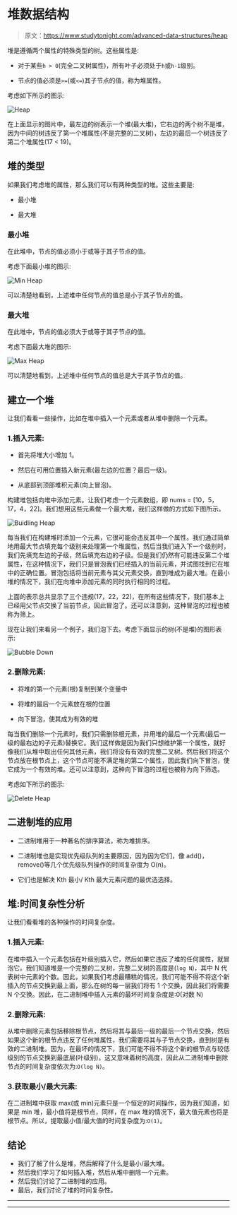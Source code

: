 # 堆数据结构

> 原文：<https://www.studytonight.com/advanced-data-structures/heap>

堆是遵循两个属性的特殊类型的树。这些属性是:

*   对于某些`h > 0`(完全二叉树属性)，所有叶子必须处于`h`或`h-1`级别。

*   节点的值必须是`>=`(或`<=`)其子节点的值，称为堆属性。

考虑如下所示的图示:

![Heap](img/d03fb0e532d087294f33c0a52b88749d.png)

在上面显示的图片中，最左边的树表示一个堆(最大堆)，它右边的两个树不是堆，因为中间的树违反了第一个堆属性(不是完整的二叉树)，左边的最后一个树违反了第二个堆属性(17 < 19)。

## 堆的类型

如果我们考虑堆的属性，那么我们可以有两种类型的堆。这些主要是:

*   最小堆

*   最大堆

### 最小堆

在此堆中，节点的值必须小于或等于其子节点的值。

考虑下面最小堆的图示:

![Min Heap](img/cb3a054f39dc683afa78d59b25467368.png)

可以清楚地看到，上述堆中任何节点的值总是小于其子节点的值。

### 最大堆

在此堆中，节点的值必须大于或等于其子节点的值。

考虑下面最大堆的图示:

![Max Heap](img/4be68cd0328c9715e1169f80b9f3c611.png)

可以清楚地看到，上述堆中任何节点的值总是大于其子节点的值。

## 建立一个堆

让我们看看一些操作，比如在堆中插入一个元素或者从堆中删除一个元素。

### 1.插入元素:

*   首先将堆大小增加 1。

*   然后在可用位置插入新元素(最左边的位置？最后一级)。

*   从底部到顶部堆积元素(向上冒泡)。

构建堆包括向堆中添加元素。让我们考虑一个元素数组，即 nums = [10，5，17，4，22]。我们想用这些元素做一个最大堆，我们这样做的方式如下图所示。

![Buidling Heap](img/e0222dff8e315177d6a1dc4c8d8889e7.png)

每当我们在构建堆时添加一个元素，它很可能会违反其中一个属性。我们通过简单地用最大节点填充每个级别来处理第一个堆属性，然后当我们进入下一个级别时，我们先填充左边的子级，然后填充右边的子级。但是我们仍然有可能违反第二个堆属性，在这种情况下，我们只是冒泡我们已经插入的当前元素，并试图找到它在堆中的正确位置。冒泡包括将当前元素与其父元素交换，直到堆成为最大堆。在最小堆的情况下，我们在向堆中添加元素的同时执行相同的过程。

上面的表示总共显示了三个违规(17，22，22)，在所有这些情况下，我们基本上已经用父节点交换了当前节点，因此冒泡了。还可以注意到，这种冒泡的过程也被称为筛上。

现在让我们来看另一个例子，我们泡下去。考虑下面显示的树(不是堆)的图形表示:

![Bubble Down](img/e2ab16a6a585d36380d4225bce25c52d.png)

### 2.删除元素:

*   将堆的第一个元素(根)复制到某个变量中

*   将堆的最后一个元素放在根的位置

*   向下冒泡，使其成为有效的堆

每当我们删除一个元素时，我们只需删除根元素，并用堆的最后一个元素(最后一级的最右边的子元素)替换它。我们这样做是因为我们只想维护第一个属性，就好像我们从堆中取出任何其他元素，我们将没有有效的完整二叉树。然后我们将这个节点放在根节点上，这个节点可能不满足堆的第二个属性，因此我们向下冒泡，使它成为一个有效的堆。还可以注意到，这种向下冒泡的过程也被称为向下筛选。

考虑如下所示的图示:

![Delete Heap](img/0ebbed7de7e261a0f25c60c293038469.png)

## 二进制堆的应用

*   二进制堆用于一种著名的排序算法，称为堆排序。

*   二进制堆也是实现优先级队列的主要原因，因为因为它们，像 add()，remove()等几个优先级队列操作的时间复杂度为 O(n)。

*   它们也是解决 Kth 最小/ Kth 最大元素问题的最优选选择。

## 堆:时间复杂性分析

让我们看看堆的各种操作的时间复杂度。

### 1.插入元素:

在堆中插入一个元素包括在叶级别插入它，然后如果它违反了堆的任何属性，就冒泡它。我们知道堆是一个完整的二叉树，完整二叉树的高度是(`log N`)，其中 N 代表树中元素的个数。因此，如果我们考虑最糟糕的情况，我们可能不得不将这个新插入的节点交换到最上面，那么在树的每一层我们将有 1 个交换，因此我们将需要 N 个交换。因此，在二进制堆中插入元素的最坏时间复杂度是:0(对数 N)

### 2.删除元素:

从堆中删除元素包括移除根节点，然后将其与最后一级的最后一个节点交换，然后如果这个新的根节点违反了任何堆属性，我们需要将其与子节点交换，直到树是有效的二进制堆。因为，在最坏的情况下，我们可能不得不将这个新的根节点与较低级别的节点交换到最底层(叶级别)，这又意味着树的高度，因此从二进制堆中删除节点的时间复杂度依次为:`O(log N)`。

### 3.获取最小/最大元素:

在二进制堆中获取 max(或 min)元素只是一个恒定的时间操作，因为我们知道，如果是 min 堆，最小值将是根节点，同样，在 max 堆的情况下，最大值元素也将是根节点。所以，提取最小值/最大值的时间复杂度为:`O(1)`。

## 结论

*   我们了解了什么是堆，然后解释了什么是最小/最大堆。
*   然后我们学习了如何插入堆，然后从堆中删除一个元素。
*   然后我们讨论了二进制堆的应用。
*   最后，我们讨论了堆的时间复杂性。

* * *

* * *